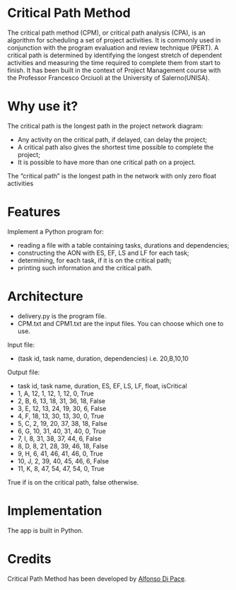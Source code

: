 # Critical Path Method
The critical path method (CPM), or critical path analysis (CPA), is an algorithm for scheduling a set of project activities. It is commonly used in conjunction with the program evaluation and review technique (PERT). A critical path is determined by identifying the longest stretch of dependent activities and measuring the time required to complete them from start to finish. It has been built in the context of Project Management course with the Professor Francesco Orciuoli at the University of Salerno(UNISA).

# Why use it?
The critical path is the longest path in the project network diagram:
- Any activity on the critical path, if delayed, can delay the project;
- A critical path also gives the shortest time possible to complete the project;
- It is possible to have more than one critical path on a project. 

The “critical path” is the longest path in the network with only zero float activities

# Features
Implement a Python program for:
- reading a file with a table containing tasks, durations and dependencies;
- constructing the AON with ES, EF, LS and LF for each task;
- determining, for each task, if it is on the critical path;
- printing such information and the critical path.

# Architecture
- delivery.py is the program file.
- CPM.txt and CPM1.txt are the input files. You can choose which one to use.

Input file:
- (task id, task name, duration, dependencies) i.e. 20,B,10,10

Output file:
- task id, task name, duration, ES, EF, LS, LF, float, isCritical
- 1, A, 12, 1, 12, 1, 12, 0, True
- 2, B, 6, 13, 18, 31, 36, 18, False
- 3, E, 12, 13, 24, 19, 30, 6, False
- 4, F, 18, 13, 30, 13, 30, 0, True
- 5, C, 2, 19, 20, 37, 38, 18, False
- 6, G, 10, 31, 40, 31, 40, 0, True
- 7, I, 8, 31, 38, 37, 44, 6, False
- 8, D, 8, 21, 28, 39, 46, 18, False
- 9, H, 6, 41, 46, 41, 46, 0, True
- 10, J, 2, 39, 40, 45, 46, 6, False
- 11, K, 8, 47, 54, 47, 54, 0, True

True if is on the critical path, false otherwise.

# Implementation
The app is built in Python.

# Credits
Critical Path Method has been developed by [Alfonso Di Pace](https://github.com/alfonsodipace).